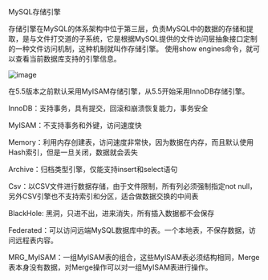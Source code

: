 MySQL存储引擎

存储引擎在MySQL的体系架构中位于第三层，负责MySQL中的数据的存储和提取，是与文件打交道的子系统，它是根据MySQL提供的文件访问层抽象接口定制的一种文件访问机制，这种机制就叫作存储引擎。
使用show engines命令，就可以查看当前数据库支持的引擎信息。

![image](https://user-images.githubusercontent.com/62527778/188256532-f4afdd14-4781-40fd-92e6-50435f484080.png)

在5.5版本之前默认采用MyISAM存储引擎，从5.5开始采用InnoDB存储引擎。

  InnoDB：支持事务，具有提交，回滚和崩溃恢复能力，事务安全
  
  MyISAM：不支持事务和外键，访问速度快
  
  Memory：利用内存创建表，访问速度非常快，因为数据在内存，而且默认使用Hash索引，但是一旦关闭，数据就会丢失
  
  Archive：归档类型引擎，仅能支持insert和select语句
  
  Csv：以CSV文件进行数据存储，由于文件限制，所有列必须强制指定not null，另外CSV引擎也不支持索引和分区，适合做数据交换的中间表
  
  BlackHole: 黑洞，只进不出，进来消失，所有插入数据都不会保存
  
  Federated：可以访问远端MySQL数据库中的表。一个本地表，不保存数据，访问远程表内容。
  
  MRG_MyISAM：一组MyISAM表的组合，这些MyISAM表必须结构相同，Merge表本身没有数据，对Merge操作可以对一组MyISAM表进行操作。
